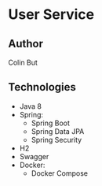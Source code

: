 # User Service

## Author

Colin But

## Technologies

- Java 8
- Spring:
    - Spring Boot
    - Spring Data JPA
    - Spring Security
- H2
- Swagger
- Docker:
    - Docker Compose

